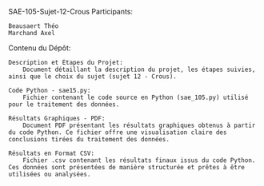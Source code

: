 SAE-105-Sujet-12-Crous
Participants:

    Beausaert Théo
    Marchand Axel

Contenu du Dépôt:

    Description et Étapes du Projet:
        Document détaillant la description du projet, les étapes suivies, ainsi que le choix du sujet (sujet 12 - Crous).

    Code Python - sae15.py:
        Fichier contenant le code source en Python (sae_105.py) utilisé pour le traitement des données.

    Résultats Graphiques - PDF:
        Document PDF présentant les résultats graphiques obtenus à partir du code Python. Ce fichier offre une visualisation claire des conclusions tirées du traitement des données.

    Résultats en Format CSV:
        Fichier .csv contenant les résultats finaux issus du code Python. Ces données sont présentées de manière structurée et prêtes à être utilisées ou analysées.

